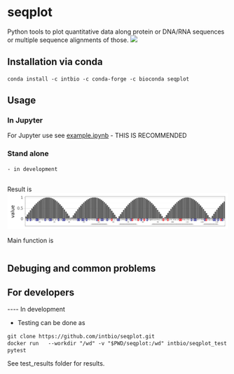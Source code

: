 # seqplot
Python tools to plot quantitative data along protein or DNA/RNA sequences or multiple sequence alignments of those.
![](https://github.com/intbio/seqplot/workflows/Testing/badge.svg)
## Installation via conda
```
conda install -c intbio -c conda-forge -c bioconda seqplot
```


## Usage
### In Jupyter
For Jupyter use see [example.ipynb](example.ipynb) - THIS IS RECOMMENDED
### Stand alone

```
- in development
    
```
Result is
![plot.png](plot.png)


Main function is 
```

```



## Debuging and common problems


## For developers 
---- In development
- Testing can be done as
```
git clone https://github.com/intbio/seqplot.git
docker run   --workdir "/wd" -v "$PWD/seqplot:/wd" intbio/seqplot_test pytest
```
See test_results folder for results.